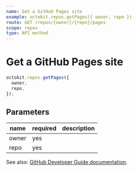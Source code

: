 ```yaml
---
name: Get a GitHub Pages site
example: octokit.repos.getPages({ owner, repo })
route: GET /repos/{owner}/{repo}/pages
scope: repos
type: API method
---
```


# Get a GitHub Pages site

```js
octokit.repos.getPages({
  owner,
  repo,
});
```

## Parameters

<table>
  <thead>
    <tr>
      <th>name</th>
      <th>required</th>
      <th>description</th>
    </tr>
  </thead>
  <tbody>
    <tr><td>owner</td><td>yes</td><td>

</td></tr>
<tr><td>repo</td><td>yes</td><td>

</td></tr>
  </tbody>
</table>

See also: [GitHub Developer Guide documentation](https://developer.github.com/v3/repos/pages/#get-a-github-pages-site).
